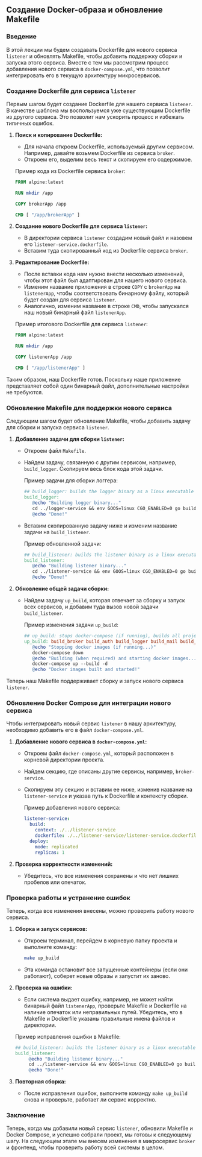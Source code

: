 ## Создание Docker-образа и обновление Makefile

### Введение

В этой лекции мы будем создавать Dockerfile для нового сервиса `listener` и обновлять Makefile, чтобы добавить поддержку сборки и запуска этого сервиса. Вместе с тем мы рассмотрим процесс добавления нового сервиса в `docker-compose.yml`, что позволит интегрировать его в текущую архитектуру микросервисов.

### Создание Dockerfile для сервиса `listener`

Первым шагом будет создание Dockerfile для нашего сервиса `listener`. В качестве шаблона мы воспользуемся уже существующим Dockerfile из другого сервиса. Это позволит нам ускорить процесс и избежать типичных ошибок.

1. **Поиск и копирование Dockerfile:**
   - Для начала откроем Dockerfile, используемый другим сервисом. Например, давайте возьмем Dockerfile из сервиса `broker`.
   - Откроем его, выделим весь текст и скопируем его содержимое.

   Пример кода из Dockerfile сервиса `broker`:
   ```dockerfile
   FROM alpine:latest

   RUN mkdir /app

   COPY brokerApp /app

   CMD [ "/app/brokerApp" ]
   ```

2. **Создание нового Dockerfile для сервиса `listener`:**
   - В директории сервиса `listener` создадим новый файл и назовем его `listener-service.dockerfile`.
   - Вставим туда скопированный код из Dockerfile сервиса `broker`.

3. **Редактирование Dockerfile:**
   - После вставки кода нам нужно внести несколько изменений, чтобы этот файл был адаптирован для нашего нового сервиса.
   - Изменим название приложения в строке `COPY` с `brokerApp` на `listenerApp`, чтобы соответствовать бинарному файлу, который будет создан для сервиса `listener`.
   - Аналогично, изменим название в строке `CMD`, чтобы запускался наш новый бинарный файл `listenerApp`.

   Пример итогового Dockerfile для сервиса `listener`:
   ```dockerfile
   FROM alpine:latest

   RUN mkdir /app

   COPY listenerApp /app

   CMD [ "/app/listenerApp" ]
   ```

Таким образом, наш Dockerfile готов. Поскольку наше приложение представляет собой один бинарный файл, дополнительные настройки не требуются.

### Обновление Makefile для поддержки нового сервиса

Следующим шагом будет обновление Makefile, чтобы добавить задачу для сборки и запуска сервиса `listener`.

1. **Добавление задачи для сборки `listener`:**
   - Откроем файл `Makefile`.
   - Найдем задачу, связанную с другим сервисом, например, `build_logger`. Скопируем весь блок кода этой задачи.

     Пример задачи для сборки логгера:
     ```makefile
     ## build_logger: builds the logger binary as a linux executable
     build_logger:
     	@echo "Building logger binary..."
     	cd ../logger-service && env GOOS=linux CGO_ENABLED=0 go build -o ${LOGGER_BINARY} ./cmd/api
     	@echo "Done!"
     ```

   - Вставим скопированную задачу ниже и изменим название задачи на `build_listener`. 

     Пример обновленной задачи:
     ```makefile
     ## build_listener: builds the listener binary as a linux executable
     build_listener:
     	@echo "Building listener binary..."
     	cd ../listener-service && env GOOS=linux CGO_ENABLED=0 go build -o ${LISTENER_BINARY} .
     	@echo "Done!"
     ```

2. **Обновление общей задачи сборки:**
   - Найдем задачу `up_build`, которая отвечает за сборку и запуск всех сервисов, и добавим туда вызов новой задачи `build_listener`.

     Пример изменения задачи `up_build`:
     ```makefile
     ## up_build: stops docker-compose (if running), builds all projects and starts docker compose
     up_build: build_broker build_auth build_logger build_mail build_listener
     	@echo "Stopping docker images (if running...)"
     	docker-compose down
     	@echo "Building (when required) and starting docker images..."
     	docker-compose up --build -d
     	@echo "Docker images built and started!"
     ```

Теперь наш Makefile поддерживает сборку и запуск нового сервиса `listener`.

### Обновление Docker Compose для интеграции нового сервиса

Чтобы интегрировать новый сервис `listener` в нашу архитектуру, необходимо добавить его в файл `docker-compose.yml`.

1. **Добавление нового сервиса в `docker-compose.yml`:**
   - Откроем файл `docker-compose.yml`, который расположен в корневой директории проекта.
   - Найдем секцию, где описаны другие сервисы, например, `broker-service`.
   - Скопируем эту секцию и вставим ее ниже, изменив название на `listener-service` и указав путь к Dockerfile и контексту сборки.

     Пример добавления нового сервиса:
     ```yml
     listener-service:
       build:
         context: ./../listener-service
         dockerfile: ./../listener-service/listener-service.dockerfile
       deploy:
         mode: replicated
         replicas: 1
     ```

2. **Проверка корректности изменений:**
   - Убедитесь, что все изменения сохранены и что нет лишних пробелов или опечаток.

### Проверка работы и устранение ошибок

Теперь, когда все изменения внесены, можно проверить работу нового сервиса.

1. **Сборка и запуск сервисов:**
   - Откроем терминал, перейдем в корневую папку проекта и выполните команду:

     ```bash
     make up_build
     ```

   - Эта команда остановит все запущенные контейнеры (если они работают), соберет новые образы и запустит их заново.

2. **Проверка на ошибки:**
   - Если система выдает ошибку, например, не может найти бинарный файл `listenerApp`, проверьте Makefile и Dockerfile на наличие опечаток или неправильных путей. Убедитесь, что в Makefile и Dockerfile указаны правильные имена файлов и директории.

   Пример исправления ошибки в Makefile:
   ```makefile
   ## build_listener: builds the listener binary as a linux executable
   build_listener:
     	@echo "Building listener binary..."
     	cd ../listener-service && env GOOS=linux CGO_ENABLED=0 go build -o ${LISTENER_BINARY} .
     	@echo "Done!"
   ```

3. **Повторная сборка:**
   - После исправления ошибок, выполните команду `make up_build` снова и проверьте, работает ли сервис корректно.

### Заключение

Теперь, когда мы добавили новый сервис `listener`, обновили Makefile и Docker Compose, и успешно собрали проект, мы готовы к следующему шагу. На следующем этапе мы внесем изменения в микросервис `broker` и фронтенд, чтобы проверить работу всей системы в целом.
